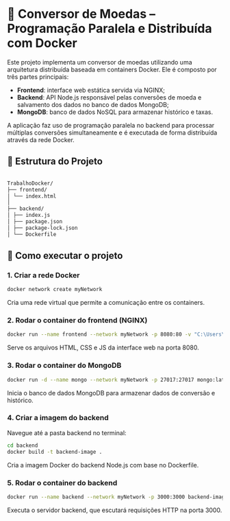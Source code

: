 # 💱 Conversor de Moedas – Programação Paralela e Distribuída com Docker

Este projeto implementa um conversor de moedas utilizando uma arquitetura distribuída baseada em containers Docker. Ele é composto por três partes principais:

- **Frontend**: interface web estática servida via NGINX;
- **Backend**: API Node.js responsável pelas conversões de moeda e salvamento dos dados no banco de dados MongoDB;
- **MongoDB**: banco de dados NoSQL para armazenar histórico e taxas.

A aplicação faz uso de programação paralela no backend para processar múltiplas conversões simultaneamente e é executada de forma distribuída através da rede Docker.

## 📁 Estrutura do Projeto

```bash

TrabalhoDocker/
├── frontend/
│ └── index.html
│
├── backend/
│ ├── index.js
│ ├── package.json
│ ├── package-lock.json
│ └── Dockerfile

```

## 🚀 Como executar o projeto

### 1. Criar a rede Docker

```bash
docker network create myNetwork
```
Cria uma rede virtual que permite a comunicação entre os containers.

### 2. Rodar o container do frontend (NGINX)

```bash
docker run --name frontend --network myNetwork -p 8080:80 -v "C:\Users\rafae\TrabalhoDocker\frontend:/usr/share/nginx/html" nginx:alpine
```
Serve os arquivos HTML, CSS e JS da interface web na porta 8080.

### 3. Rodar o container do MongoDB

```bash
docker run -d --name mongo --network myNetwork -p 27017:27017 mongo:latest
```
Inicia o banco de dados MongoDB para armazenar dados de conversão e histórico.

### 4. Criar a imagem do backend

Navegue até a pasta backend no terminal:

```bash
cd backend
docker build -t backend-image .
```
Cria a imagem Docker do backend Node.js com base no Dockerfile.

### 5. Rodar o container do backend

```bash
docker run --name backend --network myNetwork -p 3000:3000 backend-image
```
Executa o servidor backend, que escutará requisições HTTP na porta 3000.
